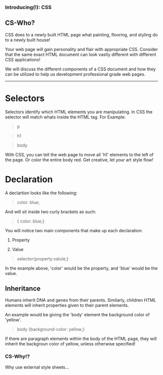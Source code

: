 ### Introducing(!): CSS

## CS-Who?

CSS does to a newly built HTML page what painting, flooring, and styling do to a newly built house!

Your web page will gain personality and flair with appropriate CSS.  Consider that the same exact HTML document can look vastly different with different CSS applications!


We will discuss the different components of a CSS document and how they can be utilized to help us development professional grade web pages.

---

# Selectors

Selectors identify which HTML elements you are manipulating.  In CSS the selector will match whats inside the HTML tag.  For Example:

> p

> h1

> body

With CSS, you can tell the web page to move all 'h1' elements to the left of the page.  Or color the entire body red.  Get creative, let your art style flow!

# Declaration

A declartion looks like the following:

> color: blue;

And will sit inside two curly brackets as such:

> { color: blue;}

You will notice two main components that make up each declaration:

1. Property

2. Value

> selector{property:valule;}

In the example above, 'color' would be the property, and 'blue' would be the value.  


## Inheritance

Humans inherit DNA and genes from their parents.  Similarly, children HTML elements will inherit properties given to their parent elements.

An example would be giving the 'body' element the background color of 'yellow'.

> body {background-color: yellow;}


If there are paragraph elements within the body of the HTML page, they will inherit the backgroun color of yellow, unless otherwise specified!


### CS-Why!?

Why use external style sheets...